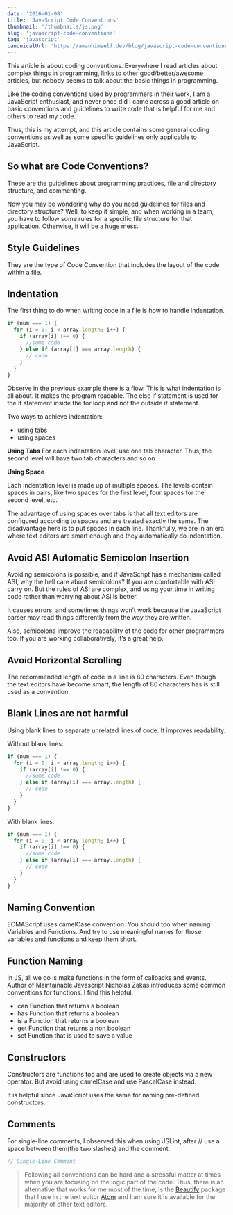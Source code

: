 ```yaml
---
date: '2016-01-08'
title: 'JavaScript Code Conventions'
thumbnail: '/thumbnails/js.png'
slug: 'javascript-code-conventions'
tag: 'javascript'
canonicalUrl: 'https://amanhimself.dev/blog/javascript-code-conventions/'
---
```


This article is about coding conventions. Everywhere I read articles about complex things in programming, links to other good/better/awesome articles, but nobody seems to talk about the basic things in programming.

Like the coding conventions used by programmers in their work, I am a JavaScript enthusiast, and never once did I came across a good article on basic conventions and guidelines to write code that is helpful for me and others to read my code.

Thus, this is my attempt, and this article contains some general coding conventions as well as some specific guidelines only applicable to JavaScript.

## So what are Code Conventions?

These are the guidelines about programming practices, file and directory structure, and commenting.

Now you may be wondering why do you need guidelines for files and directory structure? Well, to keep it simple, and when working in a team, you have to follow some rules for a specific file structure for that application. Otherwise, it will be a huge mess.

## Style Guidelines

They are the type of Code Convention that includes the layout of the code within a file.

## Indentation

The first thing to do when writing code in a file is how to handle indentation.

```js
if (num === 1) {
  for (i = 0; i < array.length; i++) {
    if (array[i] !== 0) {
      //some code
    } else if (array[i] === array.length) {
      // code
    }
  }
}
```

Observe in the previous example there is a flow. This is what indentation is all about. It makes the program readable. The else if statement is used for the if statement inside the for loop and not the outside if statement.

Two ways to achieve indentation:

- using tabs
- using spaces

**Using Tabs**
For each indentation level, use one tab character. Thus, the second level will have two tab characters and so on.

**Using Space**

Each indentation level is made up of multiple spaces. The levels contain spaces in pairs, like two spaces for the first level, four spaces for the second level, etc.

The advantage of using spaces over tabs is that all text editors are configured according to spaces and are treated exactly the same. The disadvantage here is to put spaces in each line. Thankfully, we are in an era where text editors are smart enough and they automatically do indentation.

## Avoid ASI Automatic Semicolon Insertion

Avoiding semicolons is possible, and if JavaScript has a mechanism called ASI, why the hell care about semicolons? If you are comfortable with ASI carry on. But the rules of ASI are complex, and using your time in writing code rather than worrying about ASI is better.

It causes errors, and sometimes things won’t work because the JavaScript parser may read things differently from the way they are written.

Also, semicolons improve the readability of the code for other programmers too. If you are working collaboratively, it’s a great help.

## Avoid Horizontal Scrolling

The recommended length of code in a line is 80 characters. Even though the text editors have become smart, the length of 80 characters has is still used as a convention.

## Blank Lines are not harmful

Using blank lines to separate unrelated lines of code. It improves readability.

Without blank lines:

```js
if (num === 1) {
  for (i = 0; i < array.length; i++) {
    if (array[i] !== 0) {
      //some code
    } else if (array[i] === array.length) {
      // code
    }
  }
}
```

With blank lines:

```js
if (num === 1) {
  for (i = 0; i < array.length; i++) {
    if (array[i] !== 0) {
      //some code
    } else if (array[i] === array.length) {
      // code
    }
  }
}
```

## Naming Convention

ECMAScript uses camelCase convention. You should too when naming Variables and Functions. And try to use meaningful names for those variables and functions and keep them short.

## Function Naming

In JS, all we do is make functions in the form of callbacks and events. Author of Maintainable Javascript Nicholas Zakas introduces some common conventions for functions. I find this helpful:

- can Function that returns a boolean
- has Function that returns a boolean
- is a Function that returns a boolean
- get Function that returns a non boolean
- set Function that is used to save a value

## Constructors

Constructors are functions too and are used to create objects via a new operator. But avoid using camelCase and use PascalCase instead.

It is helpful since JavaScript uses the same for naming pre-defined constructors.

## Comments

For single-line comments, I observed this when using JSLint, after // use a space between them(the two slashes) and the comment.

```js
// Single-Line Comment
```

> Following all conventions can be hard and a stressful matter at times when you are focusing on the logic part of the code. Thus, there is an alternative that works for me most of the time, is the [Beautify](https://atom.io/packages/atom-beautify) package that I use in the text editor [Atom](http://www.atom.io/) and I am sure it is available for the majority of other text editors.
